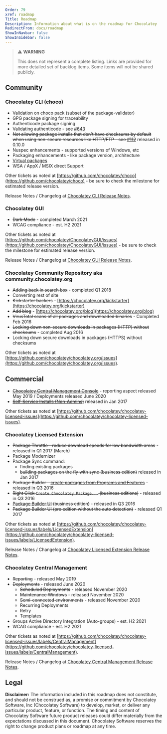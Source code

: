 ```yaml
---
Order: 79
xref: roadmap
Title: Roadmap
Description: Information about what is on the roadmap for Chocolatey
RedirectFrom: docs/roadmap
ShowInNavbar: false
ShowInSidebar: false
---
```


> :warning: **WARNING**
>
> This does not represent a complete listing. Links are provided for more detailed set of backlog items. Some items will not be shared publicly.

## Community

### Chocolatey CLI (choco)

- Validation on choco pack (subset of the package-validator)
- GPG package signing for traceability
- Authenticode package signing
- Validating authenticode - see [#643](https://github.com/chocolatey/choco/issues/643)
- ~~Not allowing package installs that don't have checksums by default when using non-secure resources like HTTP/FTP - see [#112](https://github.com/chocolatey/choco/issues/112)~~ released in 0.10.0
- Nuspec enhancements - supported versions of Windows, etc
- Packaging enhancements - like package version, architecture
- [Virtual packages](https://github.com/chocolatey/chocolatey/issues/7)
- WSA / AppX / MSIX direct Support

Other tickets as noted at [https://github.com/chocolatey/choco](https://github.com/chocolatey/choco) - be sure to check the milestone for estimated release version.

Release Notes / Changelog at [Chocolatey CLI Release Notes](xref:choco-release-notes).

### Chocolatey GUI

- ~~Dark Mode~~ - completed March 2021
- WCAG compliance - est. H2 2021

Other tickets as noted at [https://github.com/chocolatey/ChocolateyGUI/issues](https://github.com/chocolatey/ChocolateyGUI/issues) - be sure to check the milestone for estimated release version.

Release Notes / Changelog at [Chocolatey GUI Release Notes](xref:chocolateygui-release-notes).

### Chocolatey Community Repository aka community.chocolatey.org

- ~~Adding back in search box~~ - completed Q1 2018
- Converting rest of site
- ~~Kickstarter backers~~ - [https://chocolatey.org/kickstarter](https://chocolatey.org/kickstarter)
- ~~Add blog~~ - [https://chocolatey.org/blog](https://chocolatey.org/blog)
- ~~VirusTotal scans of all packages and downloaded binaries~~ - Completed Feb 2016
- ~~Locking down non-secure downloads in packages (HTTP) without checksums~~ - completed Aug 2016
- Locking down secure downloads in packages (HTTPS) without checksums

Other tickets as noted at [https://github.com/chocolatey/chocolatey.org/issues](https://github.com/chocolatey/chocolatey.org/issues).

## Commercial

- ~~[Chocolatey Central Management Console](xref:ccm)~~ - reporting aspect released May 2019 / Deployments released June 2020
- ~~[Self-Service Installs (Non-Admins)](xref:self-service-anywhere)~~ released in Jan 2017

Other tickets as noted at [https://github.com/chocolatey/chocolatey-licensed-issues](https://github.com/chocolatey/chocolatey-licensed-issues).

### Chocolatey Licensed Extension

- ~~Package Throttle - reduce download speeds for low bandwidth areas~~ - released in Q1 2017 (March)
- Package Modernizer
- Package Sync command:
  - finding existing packages
  - ~~building packages on the fly with sync (business edition)~~ released in Jan 2017
- ~~Package Builder - [create packages from Programs and Features](xref:package-builder#generate-packages-from-programs-and-features)~~ - released in Q3 2016
- ~~Right Click `Create Chocolatey Package...` (business editions)~~ - released in Q3 2016
- ~~[Package Builder UI](xref:package-builder#package-builder-ui) (business edition)~~ - released in Q3 2016
- ~~Package Builder UI (pro edition without the auto detection)~~ - released Q1 2017

Other tickets as noted at [https://github.com/chocolatey/chocolatey-licensed-issues/labels/LicensedExtension](https://github.com/chocolatey/chocolatey-licensed-issues/labels/LicensedExtension).

Release Notes / Changelog at [Chocolatey Licensed Extension Release Notes](xref:licensed-extension-release-notes).

### Chocolatey Central Management

- ~~Reporting~~ - released May 2019
- ~~Deployments~~ - released June 2020
  - ~~Scheduled Deployments~~ - released November 2020
  - ~~Maintenance Windows~~ - released November 2020
  - ~~Semi-connected environments~~ - released November 2020
  - Recurring Deployments
  - Retry
  - Templates
- Groups Active Directory Integration (Auto-groups) - est. H2 2021
- WCAG compliance - est. H2 2021

Other tickets as noted at [https://github.com/chocolatey/chocolatey-licensed-issues/labels/CentralManagement](https://github.com/chocolatey/chocolatey-licensed-issues/labels/CentralManagement).

Release Notes / Changelog at [Chocolatey Central Management Release Notes](xref:ccm-release-notes).

## Legal

**Disclaimer:** The information included in this roadmap does not constitute, and should not be construed as, a promise or commitment by Chocolatey Software, Inc (Chocolatey Software) to develop, market, or deliver any particular product, feature, or function. The timing and content of Chocolatey Software future product releases could differ materially from the expectations discussed in this document. Chocolatey Software reserves the right to change product plans or roadmap at any time.
